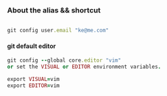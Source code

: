 
### About the alias && shortcut

```ruby

git config user.email "ke@me.com"  

```

#### git default editor

```ruby
git config --global core.editor "vim"
or set the VISUAL or EDITOR environment variables.

export VISUAL=vim
export EDITOR=vim
```






